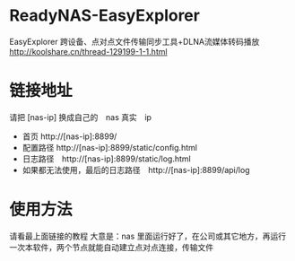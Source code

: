 # ReadyNAS-EasyExplorer 
EasyExplorer 跨设备、点对点文件传输同步工具+DLNA流媒体转码播放 http://koolshare.cn/thread-129199-1-1.html
# 链接地址
请把 [nas-ip] 换成自己的　nas 真实　ip

* 首页 http://[nas-ip]:8899/
* 配置路径 http://[nas-ip]:8899/static/config.html
* 日志路径　http://[nas-ip]:8899/static/log.html
* 如果都无法使用，最后的日志路径　http://[nas-ip]:8899/api/log

# 使用方法
请看最上面链接的教程
大意是：nas 里面运行好了，在公司或其它地方，再运行一次本软件，两个节点就能自动建立点对点连接，传输文件　
